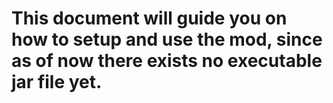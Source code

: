 # This document will guide you on how to setup and use the mod, since as of now there exists no executable jar file yet.


